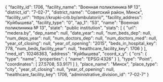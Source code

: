 {
    "facility_id": 1706,
    "facility_name": "Военная поликлиника № 13",
    "district_id": "7-02-7",
    "district_name": "Советский район, Минск",
    "facility_url": "https:\/\/krupki-crb.by\/ambulatorii\/",
    "facility_address": "Куйбышева",
    "facility_type": "0",
    "ap_1": "53",
    "name": "Военная поликлиника № 13",
    "state": "public institution",
    "stats": [
        {
            "url": "medera.by",
            "dep_name": null,
            "date_year": null,
            "num_beds_dep": null,
            "num_deps_year": null,
            "num_doctors_dep": null,
            "num_doctors_med": null,
            "year_of_closing": null,
            "year_of_opening": "2015",
            "beds_in_hospital_key": 778,
            "num_beds_facility_year": null,
            "healthcare_facility_key": 1706
        }
    ],
    "med_id": 10246363,
    "address": "Куйбышева",
    "coord_x_y": {
        "crs": {
            "type": "name",
            "properties": {
                "name": "EPSG:4326"
            }
        },
        "type": "Point",
        "coordinates": [
            27.5708,
            53.9171
        ]
    },
    "place_name": "Минск",
    "place_type": "city",
    "year_of_closing": null,
    "year_of_opening": null,
    "healthcare_facility_key": 1706,
    "administrative_division_id": "7-02-7"
}